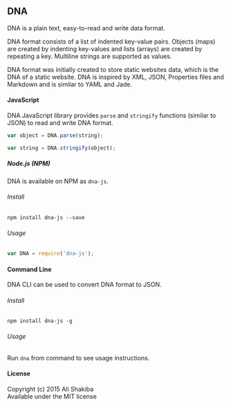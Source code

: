 ## DNA

DNA is a plain text, easy-to-read and write data format.

DNA format consists of a list of indented key-value pairs.
Objects (maps) are created by indenting key-values and lists (arrays) are created by repeating a key.
Multiline strings are supported as values.

DNA format was initially created to store static websites data, which is the DNA of a static website.
DNA is inspired by XML, JSON, Properties files and Markdown and is similar to YAML and Jade.

#### JavaScript

DNA JavaScript library provides `parse` and `stringify` functions (similar to JSON) to read and write DNA format.

```js
var object = DNA.parse(string);

var string = DNA.stringify(object);
```

##### Node.js (NPM)
DNA is available on NPM as `dna-js`.

###### Install
```
npm install dna-js --save
```

###### Usage
```js
var DNA = require('dna-js');
```

#### Command Line

DNA CLI can be used to convert DNA format to JSON.

###### Install
```
npm install dna-js -g
```

###### Usage
Run `dna` from command to see usage instructions.

#### License

Copyright (c) 2015 Ali Shakiba  
Available under the MIT license
